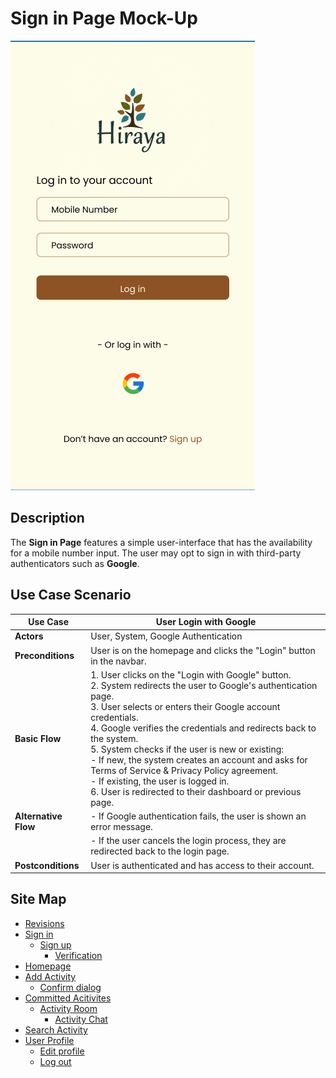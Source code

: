 # Sign in Page Mock-Up
![sign-in.png](https://github.com/jbcabs14/Hiraya/blob/main/img/sign-in.png)

## Description
The **Sign in Page** features a simple user-interface that has the availability for a mobile number input. The user may opt to sign in with third-party authenticators such as **Google**.

## Use Case Scenario

| Use Case        | User Login with Google                                                                 |
|-----------------|----------------------------------------------------------------------------------------|
| **Actors**      | User, System, Google Authentication                                                    |
| **Preconditions** | User is on the homepage and clicks the "Login" button in the navbar.                  |
| **Basic Flow**  | 1. User clicks on the "Login with Google" button.<br>2. System redirects the user to Google's authentication page.<br>3. User selects or enters their Google account credentials.<br>4. Google verifies the credentials and redirects back to the system.<br> 5. System checks if the user is new or existing:<br> - If new, the system creates an account and asks for Terms of Service & Privacy Policy agreement.<br>  - If existing, the user is logged in.<br> 6. User is redirected to their dashboard or previous page.                              |
| **Alternative Flow** | - If Google authentication fails, the user is shown an error message.             |
|                     | - If the user cancels the login process, they are redirected back to the login page.|
| **Postconditions** | User is authenticated and has access to their account.                               |

## Site Map

- [Revisions](https://github.com/jbcabs14/Hiraya/blob/main/README.md)
- [Sign in](sign-in.md)
  * [Sign up](sign-up.md)
    * [Verification](verification.md)
- [Homepage](homepage.md)
- [Add Activity](add-activity.md)
   * [Confirm dialog](confirm-dialog.md)
- [Committed Acitivites](committed-activities.md)
  * [Activity Room](activity-room.md)
    * [Activity Chat](activity-chat.md)
- [Search Activity](search-activity.md)
- [User Profile](user-profile.md)
  * [Edit profile](edit-profile.md)
  * [Log out](log-out.md)
